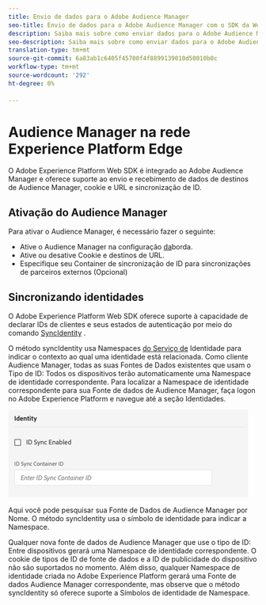 ```yaml
---
title: Envio de dados para o Adobe Audience Manager
seo-title: Envio de dados para o Adobe Audience Manager com o SDK da Web Adobe Experience Platform
description: Saiba mais sobre como enviar dados para o Adobe Audience Manager com o SDK da Experience Platform Web
seo-description: Saiba mais sobre como enviar dados para o Adobe Audience Manager com o SDK da Experience Platform Web
translation-type: tm+mt
source-git-commit: 6a83ab1c6405f45700f4f8899139010d50010b0c
workflow-type: tm+mt
source-wordcount: '292'
ht-degree: 0%

---
```



# Audience Manager na rede Experience Platform Edge

O Adobe Experience Platform Web SDK é integrado ao Adobe Audience Manager e oferece suporte ao envio e recebimento de dados de destinos de Audience Manager, cookie e URL e sincronização de ID.

## Ativação do Audience Manager

Para ativar o Audience Manager, é necessário fazer o seguinte:

- Ative o Audience Manager na configuração [da](../../fundamentals/edge-configuration.md)borda.
- Ative ou desative Cookie e destinos de URL.
- Especifique seu Container de sincronização de ID para sincronizações de parceiros externos (Opcional)

## Sincronizando identidades

O Adobe Experience Platform Web SDK oferece suporte à capacidade de declarar IDs de clientes e seus estados de autenticação por meio do comando [SyncIdentity](../../fundamentals/identity.md) .

O método syncIdentity usa Namespaces [do Serviço de](../../../identity/../identity-service/namespaces.md) Identidade para indicar o contexto ao qual uma identidade está relacionada. Como cliente Audience Manager, todas as suas Fontes de Dados existentes que usam o Tipo de ID: Todos os dispositivos terão automaticamente uma Namespace de identidade correspondente. Para localizar a Namespace de identidade correspondente para sua Fonte de dados de Audience Manager, faça logon no Adobe Experience Platform e navegue até a seção Identidades.

![Visualização da interface do usuário do Namespace](../../../assets/edge_configuration_identity.png)

Aqui você pode pesquisar sua Fonte de Dados de Audience Manager por Nome. O método syncIdentity usa o símbolo de identidade para indicar a Namespace.

Qualquer nova fonte de dados de Audience Manager que use o tipo de ID: Entre dispositivos gerará uma Namespace de identidade correspondente. O cookie de tipos de ID de fonte de dados e a ID de publicidade do dispositivo não são suportados no momento. Além disso, qualquer Namespace de identidade criada no Adobe Experience Platform gerará uma Fonte de dados Audience Manager correspondente, mas observe que o método syncIdentity só oferece suporte a Símbolos de identidade de Namespace.
